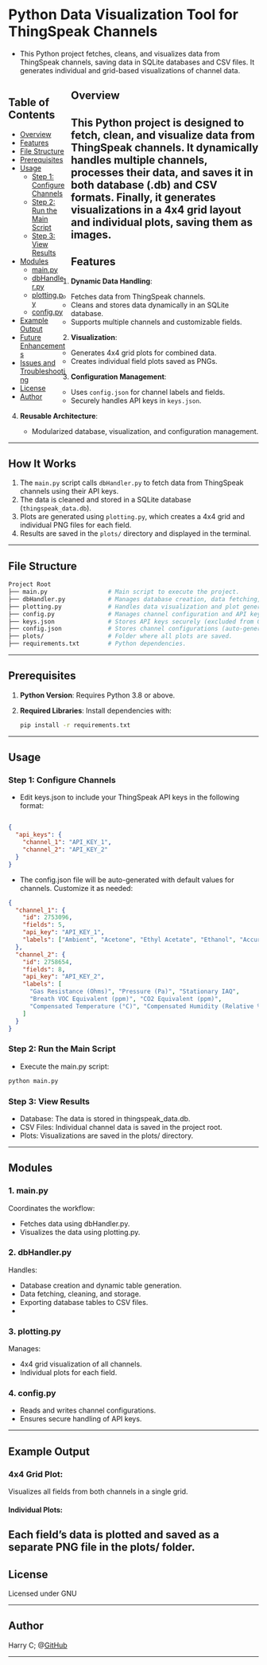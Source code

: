 
# Python Data Visualization Tool for ThingSpeak Channels

 - This Python project fetches, cleans, and visualizes data from ThingSpeak channels, saving data in SQLite databases and CSV files. It generates individual and grid-based visualizations of channel data.

<div style="float: left; width: 25%; padding-right: 10px; box-sizing: border-box;">
  <h2>Table of Contents</h2>
  <ul>
    <li><a href="#overview">Overview</a></li>
    <li><a href="#features">Features</a></li>
    <li><a href="#file-structure">File Structure</a></li>
    <li><a href="#prerequisites">Prerequisites</a></li>
    <li><a href="#usage">Usage</a>
      <ul>
        <li><a href="#step-1-configure-channels">Step 1: Configure Channels</a></li>
        <li><a href="#step-2-run-the-main-script">Step 2: Run the Main Script</a></li>
        <li><a href="#step-3-view-results">Step 3: View Results</a></li>
      </ul>
    </li>
    <li><a href="#modules">Modules</a>
      <ul>
        <li><a href="#1-mainpy">main.py</a></li>
        <li><a href="#2-dbhandlerpy">dbHandler.py</a></li>
        <li><a href="#3-plottingpy">plotting.py</a></li>
        <li><a href="#4-configpy">config.py</a></li>
      </ul>
    </li>
    <li><a href="#example-output">Example Output</a></li>
    <li><a href="#future-enhancements">Future Enhancements</a></li>
    <li><a href="#issues-and-troubleshooting">Issues and Troubleshooting</a></li>
    <li><a href="#license">License</a></li>
    <li><a href="#author">Author</a></li>
  </ul>
</div>

## Overview

This Python project is designed to fetch, clean, and visualize data from ThingSpeak channels. It dynamically handles multiple channels, processes their data, and saves it in both database (.db) and CSV formats. Finally, it generates visualizations in a 4x4 grid layout and individual plots, saving them as images.
---

## Features

1. **Dynamic Data Handling**:
   - Fetches data from ThingSpeak channels.
   - Cleans and stores data dynamically in an SQLite database.
   - Supports multiple channels and customizable fields.

2. **Visualization**:
   - Generates 4x4 grid plots for combined data.
   - Creates individual field plots saved as PNGs.

3. **Configuration Management**:
   - Uses `config.json` for channel labels and fields.
   - Securely handles API keys in `keys.json`.

4. **Reusable Architecture**:
   - Modularized database, visualization, and configuration management.

---
## How It Works

1. The `main.py` script calls `dbHandler.py` to fetch data from ThingSpeak channels using their API keys.
2. The data is cleaned and stored in a SQLite database (`thingspeak_data.db`).
3. Plots are generated using `plotting.py`, which creates a 4x4 grid and individual PNG files for each field.
4. Results are saved in the `plots/` directory and displayed in the terminal.

---

## File Structure
``` bash 
Project Root
├── main.py                 # Main script to execute the project.
├── dbHandler.py            # Manages database creation, data fetching, and storage.
├── plotting.py             # Handles data visualization and plot generation.
├── config.py               # Manages channel configuration and API keys.
├── keys.json               # Stores API keys securely (excluded from Git).
├── config.json             # Stores channel configurations (auto-generated).
├── plots/                  # Folder where all plots are saved.
├── requirements.txt        # Python dependencies.
``` 

---
## Prerequisites

1. **Python Version**:
   Requires Python 3.8 or above.

2. **Required Libraries**:
   Install dependencies with:
   ```bash
   pip install -r requirements.txt
   ```
---

## Usage

### Step 1: Configure Channels

 - Edit keys.json to include your ThingSpeak API keys in the following format:
```json

{
  "api_keys": {
    "channel_1": "API_KEY_1",
    "channel_2": "API_KEY_2"
  }
}
```
 - The config.json file will be auto-generated with default values for channels. Customize it as needed:
```json 
{
  "channel_1": {
    "id": 2753096,
    "fields": 5,
    "api_key": "API_KEY_1",
    "labels": ["Ambient", "Acetone", "Ethyl Acetate", "Ethanol", "Accuracy"]
  },
  "channel_2": {
    "id": 2758654,
    "fields": 8,
    "api_key": "API_KEY_2",
    "labels": [
      "Gas Resistance (Ohms)", "Pressure (Pa)", "Stationary IAQ",
      "Breath VOC Equivalent (ppm)", "CO2 Equivalent (ppm)",
      "Compensated Temperature (°C)", "Compensated Humidity (Relative %)", "BSEC Accuracy (/3)"
    ]
  }
}
```

### Step 2: Run the Main Script

 - Execute the main.py script:

``` bash 
python main.py
```

### Step 3: View Results

 - Database: The data is stored in thingspeak_data.db.
 - CSV Files: Individual channel data is saved in the project root.
 - Plots: Visualizations are saved in the plots/ directory.

---

## Modules

 ### 1. main.py

Coordinates the workflow:

 - Fetches data using dbHandler.py.
 - Visualizes the data using plotting.py.

### 2. dbHandler.py

Handles:
 - Database creation and dynamic table generation.
 - Data fetching, cleaning, and storage.
 - Exporting database tables to CSV files.
 - 
### 3. plotting.py
Manages:
 - 4x4 grid visualization of all channels.
 - Individual plots for each field.

### 4. config.py
 - Reads and writes channel configurations.
 - Ensures secure handling of API keys.

---
## Example Output

### 4x4 Grid Plot:

Visualizes all fields from both channels in a single grid.

 #### Individual Plots:

Each field’s data is plotted and saved as a separate PNG file in the plots/ folder.
---
## License 
Licensed under GNU

---
## Author

Harry C; @[GitHub](https://github.com/cheuh008/)


---



